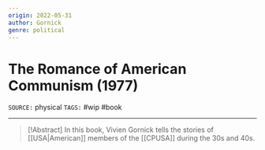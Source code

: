 ```yaml
---
origin: 2022-05-31
author: Gornick
genre: political
---
```

# The Romance of American Communism (1977)
`SOURCE:` physical
`TAGS:` #wip #book 

---
> [!Abstract]
> In this book, Vivien Gornick tells the stories of [[USA|American]] members of the [[CPUSA]] during the 30s and 40s. 

